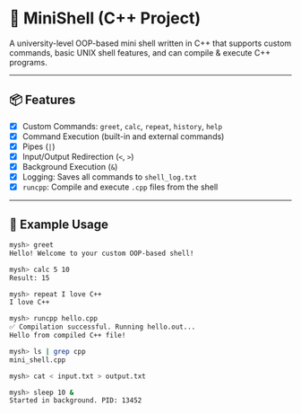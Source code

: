 # 🐚 MiniShell (C++ Project)

A university-level OOP-based mini shell written in C++ that supports custom commands, basic UNIX shell features, and can compile & execute C++ programs.

---

## 📦 Features

- [x] Custom Commands: `greet`, `calc`, `repeat`, `history`, `help`
- [x] Command Execution (built-in and external commands)
- [x] Pipes (`|`)
- [x] Input/Output Redirection (`<`, `>`)
- [x] Background Execution (`&`)
- [x] Logging: Saves all commands to `shell_log.txt`
- [x] `runcpp`: Compile and execute `.cpp` files from the shell

---

## 🧪 Example Usage

```bash
mysh> greet
Hello! Welcome to your custom OOP-based shell!

mysh> calc 5 10
Result: 15

mysh> repeat I love C++
I love C++

mysh> runcpp hello.cpp
✅ Compilation successful. Running hello.out...
Hello from compiled C++ file!

mysh> ls | grep cpp
mini_shell.cpp

mysh> cat < input.txt > output.txt

mysh> sleep 10 &
Started in background. PID: 13452
